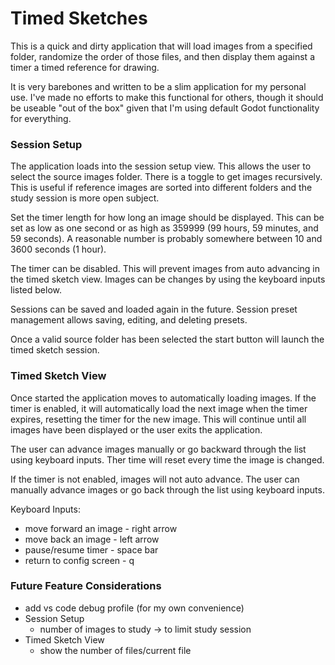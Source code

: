 # Timed Sketches

This is a quick and dirty application that will load images from a specified folder, randomize the order of those files, and then display them against a timer a timed reference for drawing.

It is very barebones and written to be a slim application for my personal use. I've made no efforts to make this functional for others, though it should be useable "out of the box" given that I'm using default Godot functionality for everything.

### Session Setup

The application loads into the session setup view. This allows the user to select the source images folder. There is a toggle to get images recursively. This is useful if reference images are sorted into different folders and the study session is more open subject.

Set the timer length for how long an image should be displayed. This can be set as low as one second or as high as 359999 (99 hours, 59 minutes, and 59 seconds). A reasonable number is probably somewhere between 10 and 3600 seconds (1 hour).

The timer can be disabled. This will prevent images from auto advancing in the timed sketch view. Images can be changes by using the keyboard inputs listed below.

Sessions can be saved and loaded again in the future. Session preset management allows saving, editing, and deleting presets.

Once a valid source folder has been selected the start button will launch the timed sketch session.

### Timed Sketch View

Once started the application moves to automatically loading images. If the timer is enabled, it will automatically load the next image when the timer expires, resetting the timer for the new image. This will continue until all images have been displayed or the user exits the application.

The user can advance images manually or go backward through the list using keyboard inputs. Ther time will reset every time the image is changed.

If the timer is not enabled, images will not auto advance. The user can manually advance images or go back through the list using keyboard inputs.

Keyboard Inputs:

- move forward an image - right arrow
- move back an image - left arrow
- pause/resume timer - space bar
- return to config screen - q

### Future Feature Considerations

- add vs code debug profile (for my own convenience)
- Session Setup
	- number of images to study -> to limit study session
- Timed Sketch View
	- show the number of files/current file